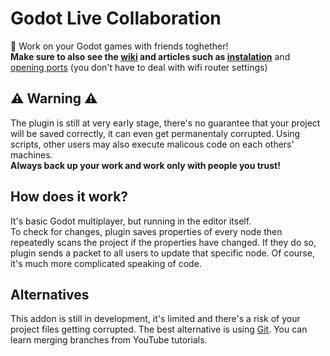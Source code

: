# Godot Live Collaboration
📡 Work on your Godot games with friends toghether!  
**Make sure to also see the [wiki](https://github.com/Wolfyxon/godot-live-collaboration/wiki) and articles such as [instalation](https://github.com/Wolfyxon/godot-live-collaboration/wiki/Instalation)** and [opening ports](https://github.com/Wolfyxon/godot-live-collaboration/wiki/Opening-ports-or-using-tunels) (you don't have to deal with wifi router settings)

## ⚠️ Warning ⚠️
The plugin is still at very early stage, there's no guarantee that your project will be saved correctly, it can even get permanentaly corrupted.
Using scripts, other users may also execute malicous code on each others' machines.  
__Always back up your work and work only with people you trust!__

## How does it work?
It's basic Godot multiplayer, but running in the editor itself.  
To check for changes, plugin saves properties of every node then repeatedly scans the project if the properties have changed.
If they do so, plugin sends a packet to all users to update that specific node. Of course, it's much more complicated speaking of code.


## Alternatives
This addon is still in development, it's limited and there's a risk of your project files getting corrupted. The best alternative is using [Git](https://git-scm.com/). You can learn merging branches from YouTube tutorials.
